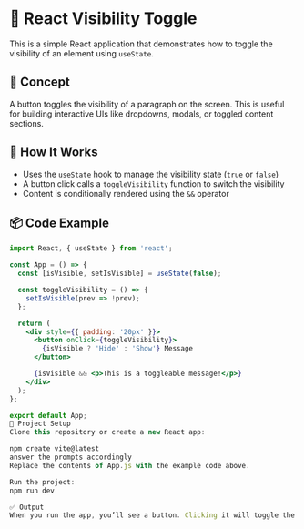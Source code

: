 # 🔁 React Visibility Toggle

This is a simple React application that demonstrates how to toggle the visibility of an element using `useState`.

## 🧠 Concept

A button toggles the visibility of a paragraph on the screen. This is useful for building interactive UIs like dropdowns, modals, or toggled content sections.

## 🚀 How It Works

- Uses the `useState` hook to manage the visibility state (`true` or `false`)
- A button click calls a `toggleVisibility` function to switch the visibility
- Content is conditionally rendered using the `&&` operator

## 📦 Code Example

```jsx
import React, { useState } from 'react';

const App = () => {
  const [isVisible, setIsVisible] = useState(false);

  const toggleVisibility = () => {
    setIsVisible(prev => !prev);
  };

  return (
    <div style={{ padding: '20px' }}>
      <button onClick={toggleVisibility}>
        {isVisible ? 'Hide' : 'Show'} Message
      </button>

      {isVisible && <p>This is a toggleable message!</p>}
    </div>
  );
};

export default App;
📂 Project Setup
Clone this repository or create a new React app:

npm create vite@latest
answer the prompts accordingly
Replace the contents of App.js with the example code above.

Run the project:
npm run dev

✅ Output
When you run the app, you’ll see a button. Clicking it will toggle the visibility of a message below it.

